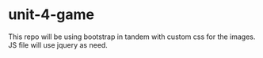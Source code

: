 # unit-4-game

This repo will be using bootstrap in tandem with custom css for the images. 
JS file will use jquery as need. 

